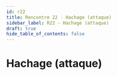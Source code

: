```yaml
---
id: r22
title: Rencontre 22 - Hachage (attaque)
sidebar_label: R22 - Hachage (attaque)
draft: true
hide_table_of_contents: false
---
```


# Hachage (attaque)




